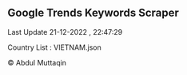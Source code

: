 

## Google Trends Keywords Scraper 
 
Last Update 21-12-2022 , 22:47:29

Country List :
VIETNAM.json



© Abdul Muttaqin 

